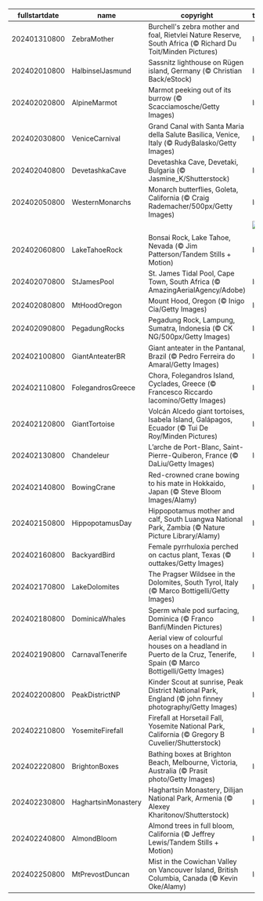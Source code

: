|fullstartdate|name|copyright|title|image|
|--|--|--|--|--|
202401310800|ZebraMother|Burchell's zebra mother and foal, Rietvlei Nature Reserve, South Africa (© Richard Du Toit/Minden Pictures)|Info|![](/en-AU/2024/02/202401310800ZebraMother.jpg)|
202402010800|HalbinselJasmund|Sassnitz lighthouse on Rügen island, Germany (© Christian Back/eStock)|Info|![](/en-AU/2024/02/202402010800HalbinselJasmund.jpg)|
202402020800|AlpineMarmot|Marmot peeking out of its burrow (© Scacciamosche/Getty Images)|Info|![](/en-AU/2024/02/202402020800AlpineMarmot.jpg)|
202402030800|VeniceCarnival|Grand Canal with Santa Maria della Salute Basilica, Venice, Italy (© RudyBalasko/Getty Images)|Info|![](/en-AU/2024/02/202402030800VeniceCarnival.jpg)|
202402040800|DevetashkaCave|Devetashka Cave, Devetaki, Bulgaria (© Jasmine_K/Shutterstock)|Info|![](/en-AU/2024/02/202402040800DevetashkaCave.jpg)|
202402050800|WesternMonarchs|Monarch butterflies, Goleta, California (© Craig Rademacher/500px/Getty Images)|Info|![](/en-AU/2024/02/202402050800WesternMonarchs.jpg)|
||||![](/en-AU/2024/02/.jpg)|
202402060800|LakeTahoeRock|Bonsai Rock, Lake Tahoe, Nevada (© Jim Patterson/Tandem Stills + Motion)|Info|![](/en-AU/2024/02/202402060800LakeTahoeRock.jpg)|
202402070800|StJamesPool|St. James Tidal Pool, Cape Town, South Africa (© AmazingAerialAgency/Adobe)|Info|![](/en-AU/2024/02/202402070800StJamesPool.jpg)|
202402080800|MtHoodOregon|Mount Hood, Oregon (© Inigo Cia/Getty Images)|Info|![](/en-AU/2024/02/202402080800MtHoodOregon.jpg)|
202402090800|PegadungRocks|Pegadung Rock, Lampung, Sumatra, Indonesia (© CK NG/500px/Getty Images)|Info|![](/en-AU/2024/02/202402090800PegadungRocks.jpg)|
202402100800|GiantAnteaterBR|Giant anteater in the Pantanal, Brazil (© Pedro Ferreira do Amaral/Getty Images)|Info|![](/en-AU/2024/02/202402100800GiantAnteaterBR.jpg)|
202402110800|FolegandrosGreece|Chora, Folegandros Island, Cyclades, Greece (© Francesco Riccardo Iacomino/Getty Images)|Info|![](/en-AU/2024/02/202402110800FolegandrosGreece.jpg)|
202402120800|GiantTortoise|Volcán Alcedo giant tortoises, Isabela Island, Galápagos, Ecuador (© Tui De Roy/Minden Pictures)|Info|![](/en-AU/2024/02/202402120800GiantTortoise.jpg)|
202402130800|Chandeleur|L’arche de Port-Blanc, Saint-Pierre-Quiberon, France (© DaLiu/Getty Images)|Info|![](/en-AU/2024/02/202402130800Chandeleur.jpg)|
202402140800|BowingCrane|Red-crowned crane bowing to his mate in Hokkaido, Japan (© Steve Bloom Images/Alamy)|Info|![](/en-AU/2024/02/202402140800BowingCrane.jpg)|
202402150800|HippopotamusDay|Hippopotamus mother and calf, South Luangwa National Park, Zambia (© Nature Picture Library/Alamy)|Info|![](/en-AU/2024/02/202402150800HippopotamusDay.jpg)|
202402160800|BackyardBird|Female pyrrhuloxia perched on cactus plant, Texas (© outtakes/Getty Images)|Info|![](/en-AU/2024/02/202402160800BackyardBird.jpg)|
202402170800|LakeDolomites|The Pragser Wildsee in the Dolomites, South Tyrol, Italy (© Marco Bottigelli/Getty Images)|Info|![](/en-AU/2024/02/202402170800LakeDolomites.jpg)|
202402180800|DominicaWhales|Sperm whale pod surfacing, Dominica (© Franco Banfi/Minden Pictures)|Info|![](/en-AU/2024/02/202402180800DominicaWhales.jpg)|
202402190800|CarnavalTenerife|Aerial view of colourful houses on a headland in Puerto de la Cruz, Tenerife, Spain (© Marco Bottigelli/Getty Images)|Info|![](/en-AU/2024/02/202402190800CarnavalTenerife.jpg)|
202402200800|PeakDistrictNP|Kinder Scout at sunrise, Peak District National Park, England (© john finney photography/Getty Images)|Info|![](/en-AU/2024/02/202402200800PeakDistrictNP.jpg)|
202402210800|YosemiteFirefall|Firefall at Horsetail Fall, Yosemite National Park, California (© Gregory B Cuvelier/Shutterstock)|Info|![](/en-AU/2024/02/202402210800YosemiteFirefall.jpg)|
202402220800|BrightonBoxes|Bathing boxes at Brighton Beach, Melbourne, Victoria, Australia (© Prasit photo/Getty Images)|Info|![](/en-AU/2024/02/202402220800BrightonBoxes.jpg)|
202402230800|HaghartsinMonastery|Haghartsin Monastery, Dilijan National Park, Armenia (© Alexey Kharitonov/Shutterstock)|Info|![](/en-AU/2024/02/202402230800HaghartsinMonastery.jpg)|
202402240800|AlmondBloom|Almond trees in full bloom, California (© Jeffrey Lewis/Tandem Stills + Motion)|Info|![](/en-AU/2024/02/202402240800AlmondBloom.jpg)|
202402250800|MtPrevostDuncan|Mist in the Cowichan Valley on Vancouver Island, British Columbia, Canada (© Kevin Oke/Alamy)|Info|![](/en-AU/2024/02/202402250800MtPrevostDuncan.jpg)|
